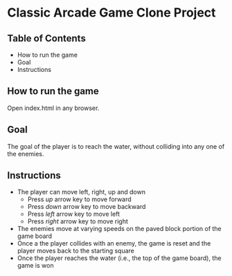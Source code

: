 # Classic Arcade Game Clone Project

## Table of Contents

- How to run the game
- Goal
- Instructions


## How to run the game
Open index.html in any browser.

## Goal
The goal of the player is to reach the water, without colliding into any one of the enemies.

## Instructions
- The player can move left, right, up and down
  - Press _up_ arrow key to move forward
  - Press _down_ arrow key to move backward
  - Press _left_ arrow key to move left
  - Press _right_ arrow key to move right
- The enemies move at varying speeds on the paved block portion of the game board
- Once a the player collides with an enemy, the game is reset and the player moves back to the starting square
- Once the player reaches the water (i.e., the top of the game board), the game is won
